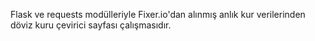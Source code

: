 Flask ve requests modülleriyle Fixer.io'dan alınmış anlık kur verilerinden döviz kuru çevirici sayfası çalışmasıdır.
